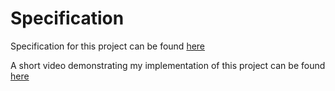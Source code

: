 # Specification

Specification for this project can be found [here](http://cs50.harvard.edu/web/2020/projects/3/mail/#specification)


A short video demonstrating my implementation of this project can be found [here](https://youtu.be/-cU1ErRSJXI)
